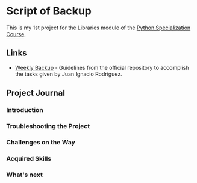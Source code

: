 # Script of Backup
This is my 1st project for the Libraries module of the [Python Specialization Course](https://github.com/joserequenaidv/my-eoi/blob/master/pysp/README.md).

## Links
- [Weekly Backup](https://github.com/pythoncanarias/eoi/blob/master/05-libs/miniproyecto_backup) - Guidelines from the official repository to accomplish the tasks given by Juan Ignacio Rodríguez.
  
## Project Journal
### Introduction

### Troubleshooting the Project

### Challenges on the Way

### Acquired Skills

### What's next
